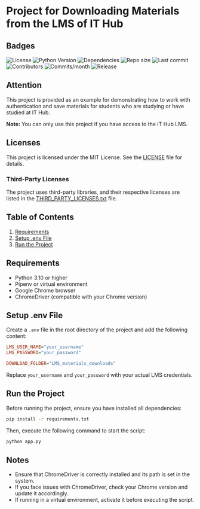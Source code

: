 # Project for Downloading Materials from the LMS of IT Hub

## Badges

![License](https://img.shields.io/github/license/volodymyr-hlavnyi/lms-read-downloads-materials)
![Python Version](https://img.shields.io/badge/python-3.10%2B-blue)
![Dependencies](https://img.shields.io/librariesio/github/volodymyr-hlavnyi/lms-read-downloads-materials)
![Repo size](https://img.shields.io/github/repo-size/username/repo)
![Last commit](https://img.shields.io/github/last-commit/username/repo)
![Contributors](https://img.shields.io/github/contributors/username/repo)
![Commits/month](https://img.shields.io/github/commit-activity/m/username/repo)
![Release](https://img.shields.io/github/v/release/username/repo)


## Attention

This project is provided as an example for demonstrating how to work with authentication and save materials for students who are studying or have studied at IT Hub. 

**Note:** You can only use this project if you have access to the IT Hub LMS.

## Licenses

This project is licensed under the MIT License. See the [LICENSE](LICENSE) file for details.

### Third-Party Licenses

The project uses third-party libraries, and their respective licenses are listed in the [THIRD_PARTY_LICENSES.txt](THIRD_PARTY_LICENSES.txt) file.

## Table of Contents

1. [Requirements](#requirements)
2. [Setup .env File](#setup-env-file)
3. [Run the Project](#run-the-project)

## Requirements

- Python 3.10 or higher
- Pipenv or virtual environment
- Google Chrome browser
- ChromeDriver (compatible with your Chrome version)

## Setup .env File

Create a `.env` file in the root directory of the project and add the following content:

```ini
LMS_USER_NAME="your_username"
LMS_PASSWORD="your_password"

DOWNLOAD_FOLDER="LMS_materials_downloads"
```

Replace `your_username` and `your_password` with your actual LMS credentials.

## Run the Project

Before running the project, ensure you have installed all dependencies:

```bash
pip install -r requirements.txt
```

Then, execute the following command to start the script:

```bash
python app.py
```

## Notes

- Ensure that ChromeDriver is correctly installed and its path is set in the system.
- If you face issues with ChromeDriver, check your Chrome version and update it accordingly.
- If running in a virtual environment, activate it before executing the script.

